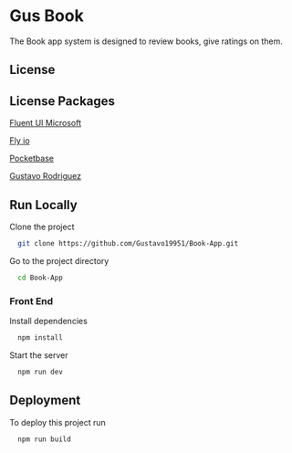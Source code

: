 
# Gus Book


The Book app system is designed to review books, give ratings on them.

## License

## License Packages

[Fluent UI Microsoft](https://github.com/microsoft/fluentui)

[Fly io](https://fly.io/)

[Pocketbase](https://pocketbase.io/)

[Gustavo Rodriguez](https://github.com/Gustavo19951)


## Run Locally

Clone the project

```bash
  git clone https://github.com/Gustavo19951/Book-App.git
```

Go to the project directory

```bash
  cd Book-App
```

### Front End

Install dependencies

```bash
  npm install
```

Start the server

```bash
  npm run dev
```

## Deployment

To deploy this project run

```bash
  npm run build
```

